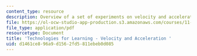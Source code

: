 ```yaml
---
content_type: resource
description: Overview of a set of experiments on velocity and acceleration.
file: https://ol-ocw-studio-app-production.s3.amazonaws.com/courses/11-125-introduction-to-education-understanding-and-evaluating-education-spring-2009/d1461ce896a9d1562fd5811ebeb0d085_MIT11_125s09_cal_Week8_Physics_Lab02.pdf
file_type: application/pdf
resourcetype: Document
title: 'Technologies for Learning - Velocity and Acceleration '
uid: d1461ce8-96a9-d156-2fd5-811ebeb0d085
---
```

